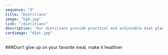 ```yaml
---
sequence: "3"
title: "Dietitians"
image: "bg4.jpg"
link: "/dietitians"
description: "Our dietitians provide practical and achievable diet plans and advice to assist people with diverse needs."
cardimage: "diet.jpg"
---
```


###Don’t give up on your favorite meal, make it healthier


